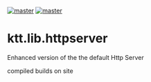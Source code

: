 [![master](https://jitpack.io/v/com.kttdevelopment/ktt.lib.httpserver.svg)](https://jitpack.io/#com.kttdevelopment/ktt.lib.httpserver)
[![master](https://jitci.com/gh/Ktt-Development/ktt.lib.httpserver/svg)](https://jitci.com/gh/Ktt-Development/ktt.lib.httpserver)


# ktt.lib.httpserver
Enhanced version of the the default Http Server

compiled builds on site
